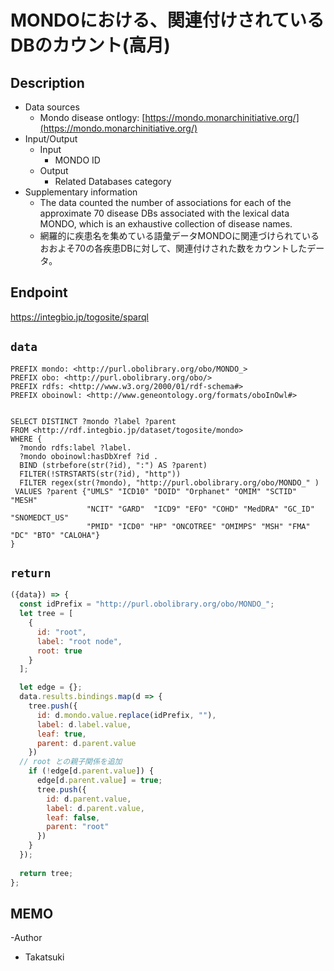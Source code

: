 # MONDOにおける、関連付けされているDBのカウント(高月)

## Description

- Data sources
     - Mondo disease ontlogy: [https://mondo.monarchinitiative.org/](https://mondo.monarchinitiative.org/)
- Input/Output
     -  Input
        - MONDO ID
    - Output
        - Related Databases category
- Supplementary information
     - The data counted the number of associations for each of the approximate 70 disease DBs associated with the lexical data MONDO, which is an exhaustive collection of disease names.
     - 網羅的に疾患名を集めている語彙データMONDOに関連づけられているおおよそ70の各疾患DBに対して、関連付けされた数をカウントしたデータ。
  
## Endpoint

https://integbio.jp/togosite/sparql

## `data`

```sparql
PREFIX mondo: <http://purl.obolibrary.org/obo/MONDO_>
PREFIX obo: <http://purl.obolibrary.org/obo/>
PREFIX rdfs: <http://www.w3.org/2000/01/rdf-schema#>
PREFIX oboinowl: <http://www.geneontology.org/formats/oboInOwl#>


SELECT DISTINCT ?mondo ?label ?parent
FROM <http://rdf.integbio.jp/dataset/togosite/mondo>
WHERE {
  ?mondo rdfs:label ?label.
  ?mondo oboinowl:hasDbXref ?id .
  BIND (strbefore(str(?id), ":") AS ?parent)  
  FILTER(!STRSTARTS(str(?id), "http"))
  FILTER regex(str(?mondo), "http://purl.obolibrary.org/obo/MONDO_" )
 VALUES ?parent {"UMLS" "ICD10" "DOID" "Orphanet" "OMIM" "SCTID" "MESH"
                 "NCIT" "GARD"  "ICD9" "EFO" "COHD" "MedDRA" "GC_ID" "SNOMEDCT_US"
                 "PMID" "ICD0" "HP" "ONCOTREE" "OMIMPS" "MSH" "FMA" "DC" "BTO" "CALOHA"}
}

```
## `return`

```javascript
({data}) => {
  const idPrefix = "http://purl.obolibrary.org/obo/MONDO_";
  let tree = [
    {
      id: "root",
      label: "root node",
      root: true
    }
  ];

  let edge = {};
  data.results.bindings.map(d => {
    tree.push({
      id: d.mondo.value.replace(idPrefix, ""),
      label: d.label.value,
      leaf: true,
      parent: d.parent.value
    })
  // root との親子関係を追加
    if (!edge[d.parent.value]) {
      edge[d.parent.value] = true;
      tree.push({   
        id: d.parent.value,
        label: d.parent.value,
        leaf: false,
        parent: "root"
      })
    }
  });
  
  return tree;
};
```


## MEMO
-Author
 - Takatsuki